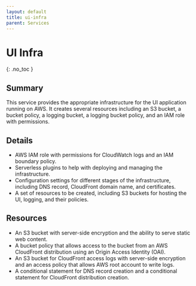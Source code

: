 ```yaml
---
layout: default
title: ui-infra
parent: Services
---
```


# UI Infra
{: .no_toc }

## Summary
This service provides the appropriate infrastructure for the UI application running on AWS. It creates several resources including an S3 bucket, a bucket policy, a logging bucket, a logging bucket policy, and an IAM role with permissions.


## Details

- AWS IAM role with permissions for CloudWatch logs and an IAM boundary policy.
- Serverless plugins to help with deploying and managing the infrastructure.
- Configuration settings for different stages of the infrastructure, including DNS record, CloudFront domain name, and certificates.
- A set of resources to be created, including S3 buckets for hosting the UI, logging, and their policies.

## Resources

- An S3 bucket with server-side encryption and the ability to serve static web content.
- A bucket policy that allows access to the bucket from an AWS CloudFront distribution using an Origin Access Identity (OAI).
- An S3 bucket for CloudFront access logs with server-side encryption and an access policy that allows AWS root account to write logs.
- A conditional statement for DNS record creation and a conditional statement for CloudFront distribution creation.
